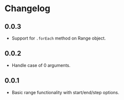 # Changelog

## 0.0.3

- Support for `.forEach` method on Range object.

## 0.0.2

- Handle case of 0 arguments.

## 0.0.1

- Basic range functionality with start/end/step options.
